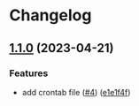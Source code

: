 # Changelog

## [1.1.0](https://github.com/yzwijsen/InkyCryptoGraph/compare/v1.0.0...v1.1.0) (2023-04-21)


### Features

* add crontab file ([#4](https://github.com/yzwijsen/InkyCryptoGraph/issues/4)) ([e1e1f4f](https://github.com/yzwijsen/InkyCryptoGraph/commit/e1e1f4f882146ee1b64b5eff6cbe4f32b2ba4ab6))
